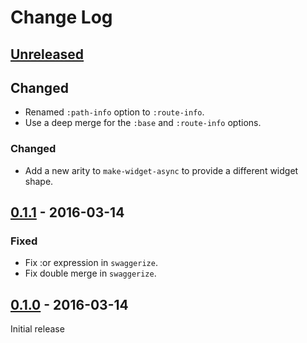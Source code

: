 # Change Log


## [Unreleased]
## Changed
- Renamed `:path-info` option to `:route-info`.
- Use a deep merge for the `:base` and `:route-info` options.


### Changed
- Add a new arity to `make-widget-async` to provide a different widget shape.


## [0.1.1] - 2016-03-14
### Fixed
- Fix :or expression in `swaggerize`.
- Fix double merge in `swaggerize`.


## [0.1.0] - 2016-03-14
Initial release

[Unreleased]: https://github.com/aroemers/sibiro-swagger/compare/v0.1.1...HEAD
[0.1.1]: https://github.com/aroemers/sibiro-swagger/compare/v0.1.0...v0.1.1
[0.1.0]: https://github.com/aroemers/sibiro-swagger/compare/v0.1.0
